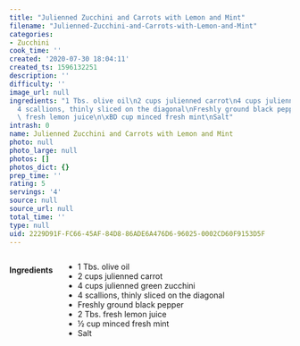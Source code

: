 ```yaml
---
title: "Julienned Zucchini and Carrots with Lemon and Mint"
filename: "Julienned-Zucchini-and-Carrots-with-Lemon-and-Mint"
categories:
- Zucchini
cook_time: ''
created: '2020-07-30 18:04:11'
created_ts: 1596132251
description: ''
difficulty: ''
image_url: null
ingredients: "1 Tbs. olive oil\n2 cups julienned carrot\n4 cups julienned green zucchini\n\
  4 scallions, thinly sliced on the diagonal\nFreshly ground black pepper\n2 Tbs.\
  \ fresh lemon juice\n\xBD cup minced fresh mint\nSalt"
intrash: 0
name: Julienned Zucchini and Carrots with Lemon and Mint
photo: null
photo_large: null
photos: []
photos_dict: {}
prep_time: ''
rating: 5
servings: '4'
source: null
source_url: null
total_time: ''
type: null
uid: 2229D91F-FC66-45AF-84D8-86ADE6A476D6-96025-0002CD60F9153D5F
---
```

<div class="large-8 medium-7 columns" id="writeup">	</div><!-- #writeup -->
</div><!-- #row-one -->
<div class="row" id="row-two">	<div class="medium-4 small-5 columns"><h4 id="ingredients">Ingredients</h4><div class="box box-ingredients content"><ul>
<li>1 Tbs. olive oil</li>
<li>2 cups julienned carrot</li>
<li>4 cups julienned green zucchini</li>
<li>4 scallions, thinly sliced on the diagonal</li>
<li>Freshly ground black pepper</li>
<li>2 Tbs. fresh lemon juice</li>
<li>½ cup minced fresh mint</li>
<li>Salt</li>
</ul>
</div>	</div>	<div class="medium-6 small-7 columns">	</div>